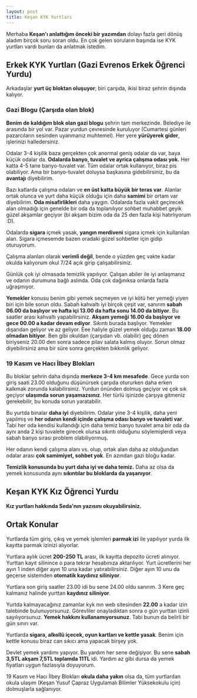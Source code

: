 ```yaml
---
layout: post
title: Keşan KYK Yurtları
---
```


Merhaba <b>Keşan'ı anlattığım önceki bir yazımdan</b> dolayı fazla geri dönüş aladım birçok soru soran oldu. En çok gelen soruların başında ise KYK yurtları vardı bunları da anlatmak istedim.

## Erkek KYK Yurtları (Gazi Evrenos Erkek Öğrenci Yurdu)

Arkadaşlar <b>yurt üç bloktan oluşuyor</b>; biri çarşıda, ikisi biraz şehrin dışında kalıyor.


### Gazi Blogu (Çarşıda olan blok)

<b>Benim de kaldığım blok olan gazi blogu</b> şehrin tam merkezinde. Belediye ile arasında bir yol var. Pazar yurdun çevresinde kuruluyor (Cumartesi günleri pazarcıların sesinden uyanmanız muhtemel). Her yere <b>yürüyerek gider</b>, işlerinizi halledersiniz.


Odalar 3-4 kişilik baza gerçekten çok anormal geniş odalar da var, baya küçük odalar da. <b>Odalarda banyo, tuvalet ve ayrica çalışma odası yok.</b> Her katta 4-5 tane banyo-tuvalet var. Tüm odalar ortak kullanıyor, biraz pis olabiliyor. Ama bir banyo-tuvalet doluysa başkasına gidebilirsiniz, bu da <b>avantajı</b> diyebilirim.

Bazı katlarda çalışma odaları ve <b>en üst katta büyük bir teras var</b>. Alanlar ortak olunca ve yurt daha küçük olduğu için daha <b>samimi</b> bir ortam var diyebilirim. <b>Oda misafirlikleri</b> daha yaygın. Odalarda fazla vakit geçirecek alan olmadığı için genelde bir oda da toplanılıyor sohbet muhabbet geyik güzel akşamlar geçiyor (bi akşam bizim oda da 25 den fazla kişi hatırlıyorum :D).

Odalarda <b>sigara</b> içmek yasak, <b>yangın merdiveni</b> sigara içmek için kullanılan alan. Sigara içmesemde bazen oradaki güzel sohbetler için gidip oturuyorum.


Çalışma alanları olarak <b>verimli değil</b>, bende o yüzden geç vakte kadar okulda kalıyorum okul 7/24 açık girip çalışabilirsiniz.


Günlük çok iyi olmasada temizlik yapılıyor. Çalışan abiler ile iyi anlaşmanız ve odanın durumuna bağlı aslında. Oda çok dağınıksa onlarda fazla uğraşmıyor.


<b>Yemekler</b> konusu benim gibi yemek seçmeyen ve iyi kötü her yemeği yiyen biri için bile sorun oldu.
Sabah kahvaltı iyi birçok çeşit var, sanırım <b>sabah 06.00 da başlıyor ve hafta içi 13.00 da hafta sonu 14.00 da bitiyor</b>. Bu saatler arası kahvaltı yapabilirsiniz. <b>Akşam yemeği 16.00 da başlıyor ve gece 00.00 a kadar devam ediyor</b>. Sıkıntı burada başlıyor. Yemekler dışarıdan geliyor ve az geliyor. Eee haliyle güzel yemek olduğu zaman <b>18.00 olmadan bitiyor</b>. Ben gibi okuldan (çarşıdan vb. olabilir) geç dönen biriyseniz 20.00 den sonra sadece pilav salata kalmış oluyor. Sorun olmaz diyebilirsiniz ama bir süre sonra gerçekten bıkkınlık geliyor.



### 19 Kasım ve Hacı İlbey Blokları

Bu bloklar şehrin daha dışında <b>merkeze 3-4 km mesafede</b>. Gece yurda son giriş saati 23.00 olduğunu düşünürsek çarşıda otururken daha erken kalkmak zorunda kalabilirsiniz. Yurdun önünden dolmuş geçiyor ve çok sık geçiyor <b>ulaşımda sorun yaşamazsınız</b>. Her türlü işinizde çarşıya gitmeniz gerekebilir, bu konuda sorun yaratabilir.

Bu yurtda binalar <b>daha iyi</b> diyebilirim. Odalar yine 3-4 kişilik, daha yeni yapılmış ve <b>her odanın kendi içinde çalışma odası banyo ve tuvaleti var</b>. Tabi her oda kendisi kullandığı için daha temiz banyo tuvalet ama bir oda da aynı anda 2 kişi tuvalete girecek olursa sıkıntı olduğunu söylemişlerdi veya sabah banyo sırası problem olabiliyormuş.

Her odanın kendi çalışma alanı vs. olup, ortak alan daha az olduğundan odalar arası <b>çok samimiyet, sohbet yok</b>. En azından gazi bloğu kadar.

<b>Temizlik konusunda bu yurt daha iyi ve daha temiz.</b>
Daha az olsa da yemek konusunda aynı <b>sıkıntılar bu bloklarda da yaşanıyor</b>.

## Keşan KYK Kız Öğrenci Yurdu

<b>Kız yurtları hakkında Seda'nın yazısını okuyabilirsiniz.</b>

## Ortak Konular

Yurtlarda tüm giriş, çıkış ve yemek işlemleri <b>parmak izi</b> ile yapılıyor yurda ilk kayıtta parmak izinizi alıyorlar.

Yurtlara aylık ücret <b>200-250 TL</b> arası, ilk kayıtta depozito ücreti alınıyor. Yurttan kayıt silinince o para tekrar hesabınıza aktarılıyor. Yurt ücretlerini her ayın 1 inden diğer ayın 10 una kadar yatırabilirsiniz. Diğer ayın 10 unu da geçerse sistemden <b>otomatik kaydınız siliniyor</b>.

Yurtlara son giriş saatler 23.00 idi bu sene 24.00 oldu sanırım. 3 Kere geç kalmanız halinde yurttan <b>kaydınız siliniyor</b>.

Yurtda kalmayacağınız zamanlar kyk nın web sitesinden <b>22.00</b> a kadar izin talebinde bulunuyorsunuz. Görevliler onayladıktan sonra o gün yurttan izinli sayılıyorsunuz. <b>Yemek hakkını kullanamıyorsunuz</b>. Tabi bunun da belirli bir gün sınırı var.

Yurtlarda <b>sigara, alkollü içecek, oyun kartları ve kettle yasak</b>. Benim için kettle konusu biraz can sıkıcı ama yapacak birşey yok.

Devlet yemek yardımı yapıyor. Bu yardım her sene değişiyor. Bu sene <b>sabah 3,5TL akşam 7,5TL toplamda 11TL </b> idi. Yardım az gibi dursa da yemek fiyatları uygun fazlasıyla doyuyorum.


19 Kasım ve Hacı İlbey Blokları <b>okula daha yakın</b> olsa da, tüm yurtlardan okula ulaşım (Keşan Yusuf Çapraz Uygulamalı Bilimler Yüksekokulu için) dolmuşlarla sağlanıyor.
 

